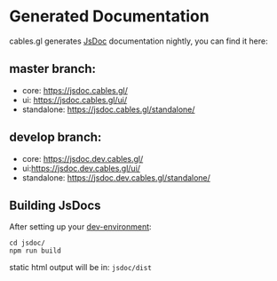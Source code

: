 # Generated Documentation

cables.gl generates [JsDoc](https://esdoc.org/) documentation nightly, you can find it here:

## master branch:
- core: https://jsdoc.cables.gl/
- ui: https://jsdoc.cables.gl/ui/
- standalone: https://jsdoc.cables.gl/standalone/

## develop branch:
- core: https://jsdoc.dev.cables.gl/
- ui:https://jsdoc.dev.cables.gl/ui/
- standalone: https://jsdoc.dev.cables.gl/standalone/

## Building JsDocs

After setting up your [dev-environment](../1_setup_dev_env):

```
cd jsdoc/
npm run build
```
static html output will be in: `jsdoc/dist`
